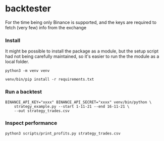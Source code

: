 # backtester


For the time being only Binance is supported, and the keys
are required to fetch (very few) info from the exchange


### Install

It might be possible to install the package as a module,
but the setup script had not being carefully maintained, so
it's easier to run the the module as a local folder.

    python3 -m venv venv

    venv/bin/pip install -r requirements.txt



### Run a backtest


    BINANCE_API_KEY="xxxx" BINANCE_API_SECRET="xxxx" venv/bin/python \
        strategy_example.py --start 1-11-21 --end 16-11-21 \
        --out strategy_trades.csv

### Inspect performance

    python3 scripts/print_profits.py strategy_trades.csv
